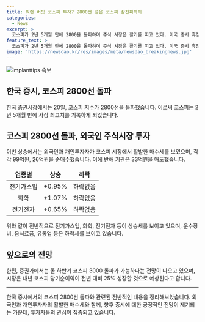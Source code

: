 ```yaml
---
title: 워런 버핏 코스피 투자? 2800선 넘은 코스피 삼천피까지
categories:
  - News
excerpt: >
  코스피가 2년 5개월 만에 2800을 돌파하며 주식 시장은 활기를 띠고 있다. 미국 증시 휴장으로 재료 부재는 있지만 반도체주의 성공으로 코스피는 상승세를 유지하고 있으며, 증시 전문가들은 하반기에는 3000을 넘을 수도 있다는 전망을 내다봤다. 뉴욕증시 휴장과 관련해 부담감은 있지만 코스피에는 투자심리 회복이 이어지고 있으며, 주요 종목들은 상승 중이다. 코스닥시장도 보합권 내에서 상승 중이며, 전문가들은 코스피 3150까지 도달할 가능성을 언급하고 있다.
feature_text: >
  코스피가 2년 5개월 만에 2800을 돌파하며 주식 시장은 활기를 띠고 있다. 미국 증시 휴장으로 재료 부재는 있지만 반도체주의 성공으로 코스피는 상승세를 유지하고 있으며, 증시 전문가들은 하반기에는 3000을 넘을 수도 있다는 전망을 내다봤다. 뉴욕증시 휴장과 관련해 부담감은 있지만 코스피에는 투자심리 회복이 이어지고 있으며, 주요 종목들은 상승 중이다. 코스닥시장도 보합권 내에서 상승 중이며, 전문가들은 코스피 3150까지 도달할 가능성을 언급하고 있다.
image: 'https://newsdao.kr/res/images/meta/newsdao_breakingnews.jpg'
---
```


<p><img src="https://newsdao.kr/res/images/meta/newsdao_breakingnews.jpg" alt="implanttips 속보" /></p>

<h2 data-ke-size="size26">한국 증시, 코스피 2800선 돌파</h2>

<p data-ke-size="size16">한국 증권시장에서는 20일, 코스피 지수가 2800선을 돌파했습니다. 이로써 코스피는 2년 5개월 만에 사상 최고치를 기록하게 되었습니다.</p>

<h2 data-ke-size="size24">코스피 2800선 돌파, 외국인 주식시장 투자</h2>

<p data-ke-size="size16">이번 상승에서는 외국인과 개인투자자가 코스피 시장에서 활발한 매수세를 보였으며, 각각 99억원, 26억원을 순매수했습니다. 이에 반해 기관은 33억원을 매도했습니다.</p>

<table>
<thead>
<tr>
<td style="text-align: center; height: 17px;"><b>업종별</b></td>
<td style="text-align: center; height: 17px;"><b>상승</b></td>
<td style="text-align: center; height: 17px;"><b>하락</b></td>
</tr>
</thead>
<tbody>
<tr>
<td style="text-align: center; height: 17px;">전기가스업</td>
<td style="text-align: center; height: 17px;">+0.95%</td>
<td style="text-align: center; height: 17px;">하락없음</td>
</tr>
<tr>
<td style="text-align: center; height: 17px;">화학</td>
<td style="text-align: center; height: 17px;">+1.07%</td>
<td style="text-align: center; height: 17px;">하락없음</td>
</tr>
<tr>
<td style="text-align: center; height: 17px;">전기전자</td>
<td style="text-align: center; height: 17px;">+0.65%</td>
<td style="text-align: center; height: 17px;">하락없음</td>
</tr>
</tbody>
</table>

<p data-ke-size="size16">위와 같이 전반적으로 전기가스업, 화학, 전기전자 등이 상승세를 보이고 있으며, 운수장비, 음식료품, 유통업 등은 하락세를 보이고 있습니다.</p>

<h2 data-ke-size="size24">앞으로의 전망</h2>

<p data-ke-size="size16">한편, 증권가에서는 올 하반기 코스피 3000 돌파가 가능하다는 전망이 나오고 있으며, 시장은 내년 코스피 당기순이익이 전년 대비 25% 성장할 것으로 예상된다고 합니다.</p>

<hr>

<p data-ke-size="size16">한국 증시에서의 코스피 2800선 돌파와 관련된 전반적인 내용을 정리해보았습니다. 외국인과 개인투자자의 활발한 매수세와 함께, 향후 증시에 대한 긍정적인 전망이 제기되는 가운데, 투자자들의 관심이 집중되고 있습니다.</p>

